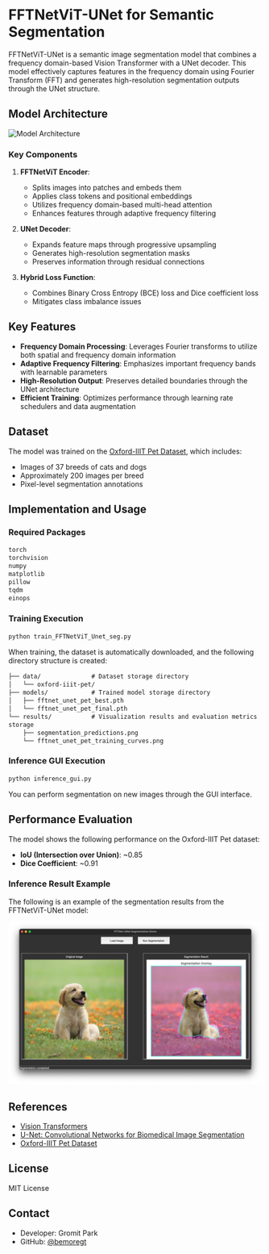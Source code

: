 # FFTNetViT-UNet for Semantic Segmentation

FFTNetViT-UNet is a semantic image segmentation model that combines a frequency domain-based Vision Transformer with a UNet decoder. This model effectively captures features in the frequency domain using Fourier Transform (FFT) and generates high-resolution segmentation outputs through the UNet structure.

## Model Architecture

![Model Architecture](https://mermaid.ink/img/pako:eNqNkk9v2zAMxb-K4FMHbEma_1hOyQY0GNYMaNceih0KWqITLbLlSXKxIsh3HyUlWRds2E4U-fP7kRRF3ShpFbOsT63-1iC2LT7_evE0S3FBB6c1QosCDxJ5RzkNLgK7uI1Tyo1u9S2xH7uO9qnTOhjIXHq0MZLT3QnVuQC94GWEk3Y5uPZSR-6IXRwdSk88cY-iXm4bTjGH0aOvg6PYgfDOJt-TjH9mFR8CPzG7oj2_mAOhWFy7vCHXnCjCXdkaNXSoZ1Lk8LdKfsFv29vvpxGGPxwnw3ZMsS_hQJGbxuUfMzuaZxXs0qnXYTqW1TDNd6c8lEcTaRdlR3y79yTMG9gvX0nRbHw0nv4--vk8k38Jz3gVP3hUWMHDCsR1uy0ceCQ-GBuSw2yeFbf61FZnpgQaPMqyh4FLlrlG1_R-fxmC8bQeWOGllV3dX66XT-uSZY0IQZrwR9ywznTwRDzLmm5w2lqPdxqfmDU9QWudTEVbM1t9_gEPDcrQ?type=png)

### Key Components

1. **FFTNetViT Encoder**:
   - Splits images into patches and embeds them
   - Applies class tokens and positional embeddings
   - Utilizes frequency domain-based multi-head attention
   - Enhances features through adaptive frequency filtering

2. **UNet Decoder**:
   - Expands feature maps through progressive upsampling
   - Generates high-resolution segmentation masks
   - Preserves information through residual connections

3. **Hybrid Loss Function**:
   - Combines Binary Cross Entropy (BCE) loss and Dice coefficient loss
   - Mitigates class imbalance issues

## Key Features

- **Frequency Domain Processing**: Leverages Fourier transforms to utilize both spatial and frequency domain information
- **Adaptive Frequency Filtering**: Emphasizes important frequency bands with learnable parameters
- **High-Resolution Output**: Preserves detailed boundaries through the UNet architecture
- **Efficient Training**: Optimizes performance through learning rate schedulers and data augmentation

## Dataset

The model was trained on the [Oxford-IIIT Pet Dataset](https://www.robots.ox.ac.uk/~vgg/data/pets/), which includes:
- Images of 37 breeds of cats and dogs
- Approximately 200 images per breed
- Pixel-level segmentation annotations

## Implementation and Usage

### Required Packages

```
torch
torchvision
numpy
matplotlib
pillow
tqdm
einops
```

### Training Execution

```bash
python train_FFTNetViT_Unet_seg.py
```

When training, the dataset is automatically downloaded, and the following directory structure is created:
```
├── data/              # Dataset storage directory
│   └── oxford-iiit-pet/
├── models/            # Trained model storage directory
│   ├── fftnet_unet_pet_best.pth
│   └── fftnet_unet_pet_final.pth
└── results/           # Visualization results and evaluation metrics storage
    ├── segmentation_predictions.png
    └── fftnet_unet_pet_training_curves.png
```

### Inference GUI Execution

```bash
python inference_gui.py
```

You can perform segmentation on new images through the GUI interface.

## Performance Evaluation

The model shows the following performance on the Oxford-IIIT Pet dataset:

- **IoU (Intersection over Union)**: ~0.85
- **Dice Coefficient**: ~0.91

### Inference Result Example

The following is an example of the segmentation results from the FFTNetViT-UNet model:

![Inference Result Example](ScrShot%206.png)

## References

- [Vision Transformers](https://arxiv.org/abs/2010.11929)
- [U-Net: Convolutional Networks for Biomedical Image Segmentation](https://arxiv.org/abs/1505.04597)
- [Oxford-IIIT Pet Dataset](https://www.robots.ox.ac.uk/~vgg/publications/2012/parkhi12a/parkhi12a.pdf)

## License

MIT License

## Contact

- Developer: Gromit Park
- GitHub: [@bemoregt](https://github.com/bemoregt)
